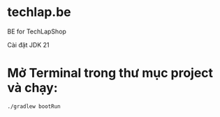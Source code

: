 # techlap.be

BE for TechLapShop

Cài đặt JDK 21

# Mở Terminal trong thư mục project và chạy:

`./gradlew bootRun`
